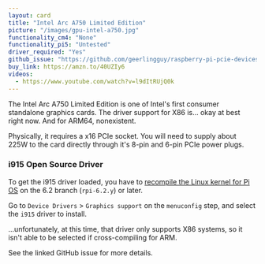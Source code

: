 ```yaml
---
layout: card
title: "Intel Arc A750 Limited Edition"
picture: "/images/gpu-intel-a750.jpg"
functionality_cm4: "None"
functionality_pi5: "Untested"
driver_required: "Yes"
github_issue: "https://github.com/geerlingguy/raspberry-pi-pcie-devices/issues/510"
buy_link: https://amzn.to/40UZIy6
videos:
  - https://www.youtube.com/watch?v=l9dItRUjQ0k
---
```

The Intel Arc A750 Limited Edition is one of Intel's first consumer standalone graphics cards. The driver support for X86 is... okay at best right now. And for ARM64, nonexistent.

Physically, it requires a x16 PCIe socket. You will need to supply about 225W to the card directly through it's 8-pin and 6-pin PCIe power plugs.

### i915 Open Source Driver

To get the i915 driver loaded, you have to [recompile the Linux kernel for Pi OS](https://github.com/geerlingguy/raspberry-pi-pcie-devices/tree/master/extras/cross-compile) on the 6.2 branch (`rpi-6.2.y`) or later.

Go to `Device Drivers` > `Graphics support` on the `menuconfig` step, and select the `i915` driver to install.

...unfortunately, at this time, that driver only supports X86 systems, so it isn't able to be selected if cross-compiling for ARM.

See the linked GitHub issue for more details.
